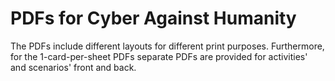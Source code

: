 # PDFs for Cyber Against Humanity

The PDFs include different layouts for different print purposes. Furthermore,
for the 1-card-per-sheet PDFs separate PDFs are provided for activities' and
scenarios' front and back.
